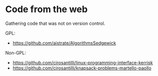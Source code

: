 # Code from the web

Gathering code that was not on version control.

GPL:

- <https://github.com/aistrate/AlgorithmsSedgewick>

Non-GPL:

- <https://github.com/cirosantilli/linux-programming-interface-kerrisk>
- <https://github.com/cirosantilli/knapsack-problems-martello-paollo>
